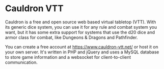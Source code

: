 Cauldron VTT
============

Cauldron is a free and open source web based virtual tabletop (VTT). With its
generic dice system, you can use it for any rule and combat system you want,
but it has some extra support for systems that use the d20 dice and armor class
for combat, like Dungeons & Dragons and Pathfinder.

You can create a free account at https://www.cauldron-vtt.net/ or host it on
your own server. It's written in PHP and jQuery and uses a MySQL database to
store game information and a websocket for client-to-client communication.
